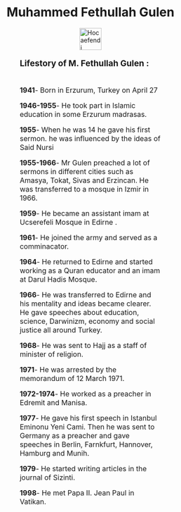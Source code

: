 <!DOCTYPE html>
<html>
    <head>
        <meta charset="utf-8">
        <title id="title">Muhammed Fethullah Gulen</title>
        <style>
#main {
    margin: auto;
    width: 80%;
}
#title {
    text-align: center;
}
#img-caption {
    margin: 15px;
    text-align: center;
    font-size: 16px;
    font-weight: bold;
}
#tribute-info {
    margin: 5px auto;
    width: 80%;
    font-size: 16px;
}
#timeline-caption{    
    font-size: 19px;
    font-weight: bold;
}
img {
    margin: auto;
    max-width: 100%;
    display: block;
    height: auto;
}
ul {
    list-style: none;
    padding: 5px 0;    
}
li {
    margin: 15px auto;
}
        </style>
    </head>
    <body>
     <div id="main">
        <h1 id="title">Muhammed Fethullah Gulen</h1>
        <div id="img-div">
            <img src="https://imgur.com/a/d55S4Pm" alt="Hocaefendi" id="image" width="50px" height="150px">
        </div>
        <div id="tribute-info">
            <p id="timeline-caption">Lifestory of M. Fethullah Gulen :</p>
            <ul>
                <li><strong>1941</strong>- Born in Erzurum, Turkey on April 27</li>
                <li><strong>1946-1955</strong>- He took part in Islamic education in some Erzurum madrasas.</li>
                <li><strong>1955</strong>- When he was 14 he gave his first sermon. he was influenced by the ideas of Said Nursi</li>
                <li><strong>1955-1966</strong>- Mr Gulen preached a lot of sermons in different cities such as Amasya, Tokat, Sivas and Erzincan. He was transferred to a mosque in Izmir in 1966.</li>
                <li><strong>1959</strong>- He became an assistant imam at Ucserefeli Mosque in Edirne .</li>
                <li><strong>1961</strong>- He joined the army and served as a comminacator.</li>
                <li><strong>1964</strong>- He returned to Edirne and started working as a Quran educator and an imam at Darul Hadis Mosque.</li>
                <li><strong>1966</strong>- He was transferred to Edirne and his mentality and ideas became clearer. He gave speeches about education, science, Darwinizm, economy and social justice all around Turkey.</li>
                <li><strong>1968</strong>- He was sent to Hajj as a staff of minister of religion.</li>
                <li><strong>1971</strong>- He was arrested by the memorandum of 12 March 1971.</li>
                <li><strong>1972-1974</strong>- He worked as a preacher in Edremit and Manisa.</li>
                <li><strong>1977</strong>- He gave his first speech in Istanbul Eminonu Yeni Cami. Then he was sent to Germany as a preacher and gave speeches in Berlin, Farnkfurt, Hannover, Hamburg and Munih.</li>
                <li><strong>1979</strong>- He started writing articles in the journal of Sizinti.</li>
                <li><strong>1998</strong>- He met Papa II. Jean Paul in Vatikan.</li>
            </ul>
        </div>
    </div>
    </body>
</html>

